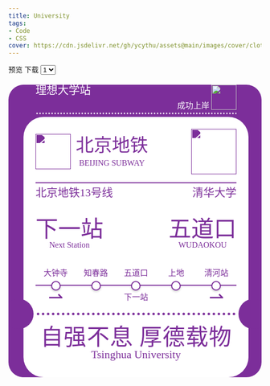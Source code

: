 ```yaml
---
title: University
tags: 
- Code
- CSS
cover: https://cdn.jsdelivr.net/gh/ycythu/assets@main/images/cover/clothes.jpg
---
```


<!--more-->
<script src="https://cdn.jsdelivr.net/npm/html2canvas@latest/dist/html2canvas.min.js"></script>
<style>
	html {
		--main-color: #7c2e9a;
		--my-font-size: 12px;
	}
	.background {
		background-color: var(--main-color);
		padding-left: calc(1.5*var(--my-font-size));
		padding-right: calc(1.5*var(--my-font-size));
		overflow: hidden;
		display: flex;
		align-items: end;
		border-radius: calc(1.5*var(--my-font-size));
		margin-top: calc(1*var(--my-font-size));
		line-height: 1.0;
	}
	.background p {
		margin: 0;
		font-family: FZYT;
		color: var(--main-color);
		text-align: center;
	}
	.container {
		margin: 0 auto calc(5*var(--my-font-size));
		width: fit-content;
	}
	@media (min-width: 320px) {
        html {
            --my-font-size: 12px;
        }
    }
    @media (min-width: 360px) {
        html {
            --my-font-size: 14px;
        }
    }
    @media (min-width: 480px) {
        html {
            --my-font-size: 16px;
        }
    }
    @media (min-width: 600px) {
        html {
            --my-font-size: 18px;
        }
        .background {
        	align-items: center;
        }
        .container {
			margin: 0 auto;
		}
    }
    @media (min-width: 720px) {
        html {
            --my-font-size: 20px;
        }
    }
    @media (min-width: 1440px) {
        html {
            --my-font-size: 24px;
        }
    }
	.card-box {
		background-color: #fff;
		padding: calc(1.2*var(--my-font-size));
		border-radius: calc(2*var(--my-font-size));
	}
	@font-face {
		font-family: FZYT;
		src: url("https://cdn.jsdelivr.net/gh/ycythu/assets@main/fonts/fangzheng/fangzhengyaoti.ttf")
	}
	.card-body {
		display: flex;
		flex-direction: column;
	}
	.card_head {
		padding: 0 calc(1.2*var(--my-font-size));
	}
	.bless {
		display: flex;
		justify-content: space-between;
	}
	.blessRight {
		display: flex;
		align-items: flex-end;
		column-gap: calc(0.2*var(--my-font-size));
	}
	.logo {
		display: flex;
		justify-content: space-between;
		align-items: center;
	}
	.name {
		display: flex;
		margin-top: calc(0.8*var(--my-font-size));
		border-top: 2px solid var(--main-color);
		justify-content: space-between;
	}
	.name p {
		margin-top: calc(0.4*var(--my-font-size));
	}
	.station {
		display: flex;
		justify-content: space-between;
		margin: calc(2*var(--my-font-size)) 0;
	}
	.station .size4 {
		text-align-last: center;
	}
	.subwayLogo {
		display: flex;
		column-gap: calc(0.5*var(--my-font-size));
	}
	.subwayName {
		text-align: center;
		display: flex;
		flex-direction: column;
		justify-content: space-around;
	}
	.train {
		width: calc(2.5*var(--my-font-size));
	}
	.subwayLogoImgBox {
		display: flex;
		align-items: center;
		overflow: hidden;
	}
	.subwayLogoImg {
		width: calc(3.5*var(--my-font-size));
		filter: drop-shadow(var(--main-color) 0px 200px);
		transform: translateY(-200px);
	}
	.univLogoImgBox {
		display: flex;
		align-items: center;
		overflow: hidden;
	}
	.univLogoImg {
		width: calc(4.5*var(--my-font-size));
		filter: drop-shadow(var(--main-color) 0px 200px);
		transform: translateY(-200px);
	}
	p.white {
		color: #fff;
	}
	.justified {
		text-align-last: justify;
	}
	.stationNames {
		display: flex;
		justify-content: space-evenly;
	}
	.subwayLine p {
		width: calc(4*var(--my-font-size));
	}
	.stations {
		position: relative;
		height: 12px;
		margin-top: calc(0.5*var(--my-font-size));
	}
	.line {
		position: absolute;
		top: 50%;
		left: 0;
		width: 100%;
		height: 2px;
		background-color: var(--main-color);
		transform: translateY(-50%);
	}
	.circles {
		position: absolute;
		top: 50%;
		left: 0;
		width: 100%;
		height: calc(0.75*var(--my-font-size));
		transform: translateY(-50%);
		display: flex;
		justify-content: space-evenly;
	}
	.circle {
		margin: 0 calc(1.5*var(--my-font-size));
		width: calc(0.75*var(--my-font-size));
		height: calc(0.75*var(--my-font-size));
		border-radius: 50%;
		border: 2px solid var(--main-color);
		background-color: #fff;
		box-shadow: 0 2px 4px rgba(0,0,0,0.2);
		transform: translateY(-1px);
	}
	.arrow {
		display: flex;
		justify-content: space-between;
	}
	.arrow .size4 {
		margin: calc(0.5*var(--my-font-size));
	}
	.dots {
		display: flex;
		justify-content: space-between;
		align-items: center;
		margin: calc(0.5*var(--my-font-size)) 0;
		height: 10px;
		background: url('data:image/svg+xml;utf8,<svg xmlns="http://www.w3.org/2000/svg" viewBox="0 0 10 10" width="10"><circle cx="5" cy="5" r="2.5" fill="%237c2e9a" /></svg>');
		background-repeat: repeat;
	}
	.smSots {
		margin: calc(0.2*var(--my-font-size)) 0;
		height: 6px;
		background: url('data:image/svg+xml;utf8,<svg xmlns="http://www.w3.org/2000/svg" viewBox="0 0 6 6" width="6"><circle cx="3" cy="3" r="1.5" fill="%23fff" /></svg>');
		background-repeat: repeat;
	}
	.dotCircle {
		width: calc(3*var(--my-font-size));
		height: calc(3*var(--my-font-size));
		border-radius: 50%;
		background-color: var(--main-color);
	}
	.dots div:first-child {
		transform: translateX(calc(-3.2*var(--my-font-size)));
	}
	.dots div:last-child {
		transform: translateX(calc(3.2*var(--my-font-size)));
	}
	.slogan {
		margin: calc(0.5*var(--my-font-size));
	}
	.size1 {
		font-size: calc(2.25*var(--my-font-size));
	}
	.size2 {
		font-size: calc(1.8*var(--my-font-size));
	}
	.size3 {
		font-size: calc(1.1*var(--my-font-size));
	}
	.size4 {
		font-size: calc(0.8*var(--my-font-size));
	}
</style>
<body>
	<p>
		<a class="button button--outline-info button--rounded" onclick="fullScreen()">预览</a>
		<a class="button button--outline-success button--rounded" onclick="download()">下载</a>
		<select>
    		<option value="1">1</option>
    		<option value="2">2</option>
    		<option value="3">3</option>
    		<option value="4">4</option>
		</select>
	</p>
	<div class="background">
		<div class="container">
			<div class="card_head">
				<div class="bless">
					<div class="blessLeft">
						<p class="white size3">理想大学站</p>
					</div>
					<div class="blessRight">
						<p class="white size4">成功上岸</p>
						<img class="train" src="https://cdn.jsdelivr.net/gh/ycythu/assets@main/images/university/train.svg">
					</div>
				</div>
				<div class="smSots"></div>
			</div>
			<div class="card-box">
				<div class="card-body">
					<div class="logo">
						<div class="subwayLogo">
							<div class="subwayLogoImgBox">
								<img class="subwayLogoImg" src="https://cdn.jsdelivr.net/gh/ycythu/assets@main/images/university/beijing.svg">
							</div>
							<div class="subwayName">
								<p class="justified size2">北京地铁</p>
								<p class="size4">BEIJING SUBWAY</p>
							</div>
						</div>
						<div class="univLogoImgBox">
							<img class="univLogoImg" src="https://cdn.jsdelivr.net/gh/ycythu/assets@main/images/university/Tsinghua.svg">
						</div>
					</div>
					<div class="name">
						<p class="justified size3">北京地铁13号线</p>
						<p class="justified size3">清华大学</p>
					</div>
					<div class="station">
						<div class="nextStation">
							<p class="justified size1">下一站</p>
							<p class="justified size4">Next Station</p>
						</div>
						<div class="stationName">
							<p class="justified size1">五道口</p>
							<p class="justified size4">WUDAOKOU</p>
						</div>
					</div>
					<div class="subwayLine">
						<div class="stationNames">
							<p class="size4">大钟寺</p>
							<p class="size4">知春路</p>
							<p class="size4">五道口</p>
							<p class="size4">上地</p>
							<p class="size4">清河站</p>
						</div>
						<div class="stations">
							<div class="line"></div>
							<div class="circles">
								<div class="circle"></div>
								<div class="circle"></div>
								<div class="circle"></div>
								<div class="circle"></div>
								<div class="circle"></div>
							</div>
						</div>
						<div class="arrow">
							<p class="size2">⇀</p>
							<p class="size4">下一站</p>
							<p class="size2">⇀</p>
						</div>
					</div>
					<div class="dots">
						<div class="dotCircle"></div>
						<div class="dotCircle"></div>
					</div>
					<div class="slogan">
						<p class="justified size1">自强不息 厚德载物</p>
						<p class="size3">Tsinghua University</p>
					</div>
				</div>
			</div>
		</div>
	</div>
</body>
<script>
	const bg = document.getElementsByClassName("background")[0];
	bg.style.height = `${document.documentElement.clientHeight}px`;
	window.onresize = function () {
		bg.style.height = `${document.documentElement.clientHeight}px`;
	}
	function fullScreen() {
		if (bg.requestFullscreen) {
            bg.requestFullscreen();
        } else if (bg.mozRequestFullScreen) { // Firefox
            bg.mozRequestFullScreen();
        } else if (bg.webkitRequestFullscreen) { // Chrome, Safari and Opera
            bg.webkitRequestFullscreen();
        } else if (bg.msRequestFullscreen) { // IE/Edge
            bg.msRequestFullscreen();
        }
	}
	function captureScreenshot() {
		html2canvas(bg).then(function(canvas) {
            const link = document.createElement('a');
            link.href = canvas.toDataURL();
            link.download = 'screenshot.png';
            link.click();
        });
	}
	function download() {
		try {
			fullScreen();
            setTimeout(captureScreenshot, 1000);
        } catch (error) {
            console.error("下载失败:", error);
        }
        //finally {
        //    if (document.exitFullscreen) {
        //        document.exitFullscreen();
        //    } else if (document.mozCancelFullScreen) {
        //        document.mozCancelFullScreen();
        //    } else if (document.webkitExitFullscreen) {
        //        document.webkitExitFullscreen();
        //    } else if (document.msExitFullscreen) {
        //        document.msExitFullscreen();
        //    }
        //}
    }
</script>